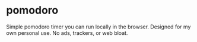 # pomodoro
Simple pomodoro timer you can run locally in the browser.
Designed for my own personal use.
No ads, trackers, or web bloat.
